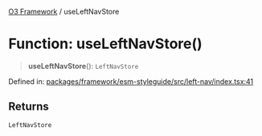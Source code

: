[O3 Framework](../API.md) / useLeftNavStore

# Function: useLeftNavStore()

> **useLeftNavStore**(): `LeftNavStore`

Defined in: [packages/framework/esm-styleguide/src/left-nav/index.tsx:41](https://github.com/openmrs/openmrs-esm-core/blob/85cde3ce59cd3d29230c98040a3f53525e808725/packages/framework/esm-styleguide/src/left-nav/index.tsx#L41)

## Returns

`LeftNavStore`
